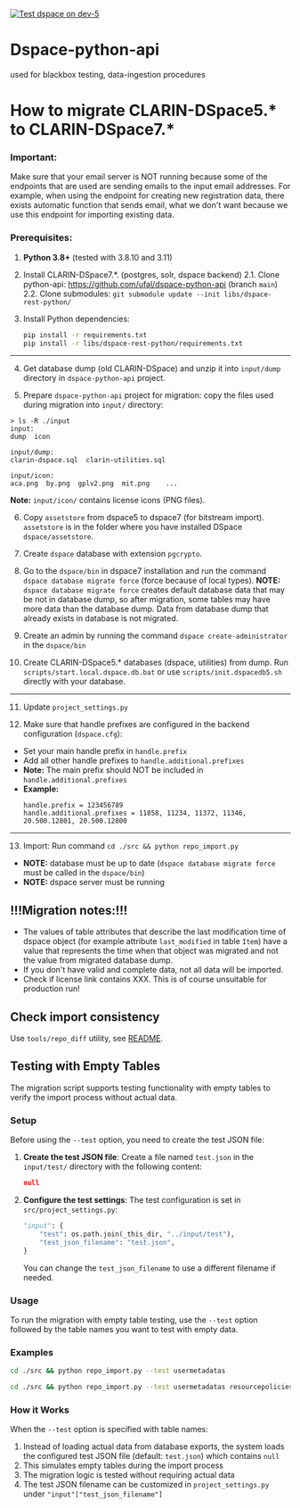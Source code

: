 [![Test dspace on dev-5](https://github.com/dataquest-dev/dspace-blackbox-testing/actions/workflows/test.yml/badge.svg)](https://github.com/dataquest-dev/dspace-blackbox-testing/actions/workflows/test.yml)

# Dspace-python-api
used for blackbox testing, data-ingestion procedures

# How to migrate CLARIN-DSpace5.* to CLARIN-DSpace7.*

### Important:
Make sure that your email server is NOT running because some of the endpoints that are used
are sending emails to the input email addresses. 
For example, when using the endpoint for creating new registration data, 
there exists automatic function that sends email, what we don't want
because we use this endpoint for importing existing data.

### Prerequisites:
1. **Python 3.8+** (tested with 3.8.10 and 3.11)

2. Install CLARIN-DSpace7.*. (postgres, solr, dspace backend)
   2.1. Clone python-api: https://github.com/ufal/dspace-python-api (branch `main`)
   2.2. Clone submodules: `git submodule update --init libs/dspace-rest-python/`

3. Install Python dependencies:
   ```bash
   pip install -r requirements.txt
   pip install -r libs/dspace-rest-python/requirements.txt
   ```
   
***
4. Get database dump (old CLARIN-DSpace) and unzip it into `input/dump` directory in `dspace-python-api` project.

5. Prepare `dspace-python-api` project for migration: copy the files used during migration into `input/` directory:
```
> ls -R ./input
input:
dump  icon

input/dump:
clarin-dspace.sql  clarin-utilities.sql

input/icon:
aca.png  by.png  gplv2.png  mit.png    ...
```

**Note:** `input/icon/` contains license icons (PNG files).

6. Copy `assetstore` from dspace5 to dspace7 (for bitstream import). `assetstore` is in the folder where you have installed DSpace `dspace/assetstore`.

7. Create `dspace` database with extension `pgcrypto`.

8. Go to the `dspace/bin` in dspace7 installation and run the command `dspace database migrate force` (force because of local types).
**NOTE:** `dspace database migrate force` creates default database data that may be not in database dump, so after migration, some tables may have more data than the database dump. Data from database dump that already exists in database is not migrated.

9. Create an admin by running the command `dspace create-administrator` in the `dspace/bin`

10. Create CLARIN-DSpace5.* databases (dspace, utilities) from dump.
Run `scripts/start.local.dspace.db.bat` or use `scripts/init.dspacedb5.sh` directly with your database.

***
11. Update `project_settings.py`

12. Make sure that handle prefixes are configured in the backend configuration (`dspace.cfg`):
   - Set your main handle prefix in `handle.prefix`
   - Add all other handle prefixes to `handle.additional.prefixes`
   - **Note:** The main prefix should NOT be included in `handle.additional.prefixes`
   - **Example:** 
     ```
     handle.prefix = 123456789
     handle.additional.prefixes = 11858, 11234, 11372, 11346, 20.500.12801, 20.500.12800
     ```

***
13. Import: Run command `cd ./src && python repo_import.py`
- **NOTE:** database must be up to date (`dspace database migrate force` must be called in the `dspace/bin`)
- **NOTE:** dspace server must be running

## !!!Migration notes:!!!
- The values of table attributes that describe the last modification time of dspace object (for example attribute `last_modified` in table `Item`) have a value that represents the time when that object was migrated and not the value from migrated database dump.
- If you don't have valid and complete data, not all data will be imported.
- Check if license link contains XXX. This is of course unsuitable for production run!

## Check import consistency

Use `tools/repo_diff` utility, see [README](tools/repo_diff/README.md).

## Testing with Empty Tables

The migration script supports testing functionality with empty tables to verify the import process without actual data. 

### Setup

Before using the `--test` option, you need to create the test JSON file:

1. **Create the test JSON file**: Create a file named `test.json` in the `input/test/` directory with the following content:
   ```json
   null
   ```

2. **Configure the test settings**: The test configuration is set in `src/project_settings.py`:
   ```python
   "input": {
       "test": os.path.join(_this_dir, "../input/test"),
       "test_json_filename": "test.json",
   }
   ```
   
   You can change the `test_json_filename` to use a different filename if needed.

### Usage

To run the migration with empty table testing, use the `--test` option followed by the table names you want to test with empty data.

### Examples

```bash
cd ./src && python repo_import.py --test usermetadatas
```

```bash
cd ./src && python repo_import.py --test usermetadatas resourcepolicies
```

### How it Works

When the `--test` option is specified with table names:
1. Instead of loading actual data from database exports, the system loads the configured test JSON file (default: `test.json`) which contains `null`
2. This simulates empty tables during the import process
3. The migration logic is tested without requiring actual data
4. The test JSON filename can be customized in `project_settings.py` under `"input"["test_json_filename"]`